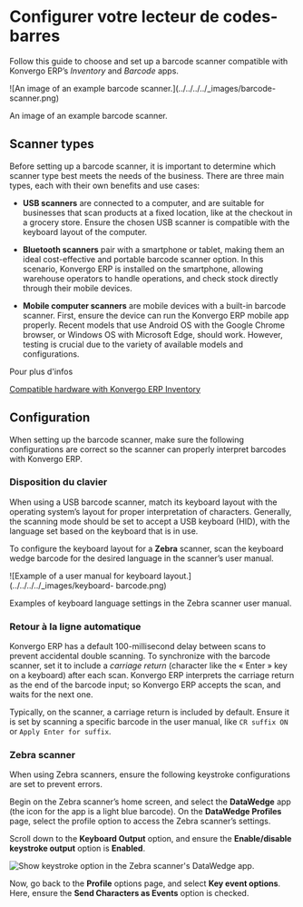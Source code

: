 # Configurer votre lecteur de codes-barres

Follow this guide to choose and set up a barcode scanner compatible with
Konvergo ERP’s _Inventory_ and _Barcode_ apps.

![An image of an example barcode scanner.](../../../../_images/barcode-
scanner.png)

An image of an example barcode scanner.

## Scanner types

Before setting up a barcode scanner, it is important to determine which
scanner type best meets the needs of the business. There are three main types,
each with their own benefits and use cases:

  * **USB scanners** are connected to a computer, and are suitable for businesses that scan products at a fixed location, like at the checkout in a grocery store. Ensure the chosen USB scanner is compatible with the keyboard layout of the computer.

  * **Bluetooth scanners** pair with a smartphone or tablet, making them an ideal cost-effective and portable barcode scanner option. In this scenario, Konvergo ERP is installed on the smartphone, allowing warehouse operators to handle operations, and check stock directly through their mobile devices.

  * **Mobile computer scanners** are mobile devices with a built-in barcode scanner. First, ensure the device can run the Konvergo ERP mobile app properly. Recent models that use Android OS with the Google Chrome browser, or Windows OS with Microsoft Edge, should work. However, testing is crucial due to the variety of available models and configurations.

<div class="alert alert-secondary">
<p class="alert-title">
Pour plus d'infos</p><p><a href="https://www.odoo.com/app/inventory-hardware">Compatible hardware with Konvergo ERP Inventory</a></p>
</div>

## Configuration

When setting up the barcode scanner, make sure the following configurations
are correct so the scanner can properly interpret barcodes with Konvergo ERP.

### Disposition du clavier

When using a USB barcode scanner, match its keyboard layout with the operating
system’s layout for proper interpretation of characters. Generally, the
scanning mode should be set to accept a USB keyboard (HID), with the language
set based on the keyboard that is in use.

To configure the keyboard layout for a **Zebra** scanner, scan the keyboard
wedge barcode for the desired language in the scanner’s user manual.

![Example of a user manual for keyboard layout.](../../../../_images/keyboard-
barcode.png)

Examples of keyboard language settings in the Zebra scanner user manual.

### Retour à la ligne automatique

Konvergo ERP has a default 100-millisecond delay between scans to prevent accidental
double scanning. To synchronize with the barcode scanner, set it to include a
_carriage return_ (character like the « Enter » key on a keyboard) after each
scan. Konvergo ERP interprets the carriage return as the end of the barcode input; so
Konvergo ERP accepts the scan, and waits for the next one.

Typically, on the scanner, a carriage return is included by default. Ensure it
is set by scanning a specific barcode in the user manual, like `CR suffix ON`
or `Apply Enter for suffix`.

### Zebra scanner

When using Zebra scanners, ensure the following keystroke configurations are
set to prevent errors.

Begin on the Zebra scanner’s home screen, and select the **DataWedge** app
(the icon for the app is a light blue barcode). On the **DataWedge Profiles**
page, select the profile option to access the Zebra scanner’s settings.

Scroll down to the **Keyboard Output** option, and ensure the **Enable/disable
keystroke output** option is **Enabled**.

![Show keystroke option in the Zebra scanner's DataWedge
app.](../../../../_images/enable-keystroke.png)

Now, go back to the **Profile** options page, and select **Key event
options**. Here, ensure the **Send Characters as Events** option is checked.

